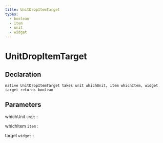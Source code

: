 ```yaml
---
title: UnitDropItemTarget
types:
  - boolean
  - item
  - unit
  - widget
---
```


# UnitDropItemTarget

## Declaration

```jass
native UnitDropItemTarget takes unit whichUnit, item whichItem, widget target returns boolean
```

## Parameters
whichUnit `unit`
: 

whichItem `item`
: 

target `widget`
: 
